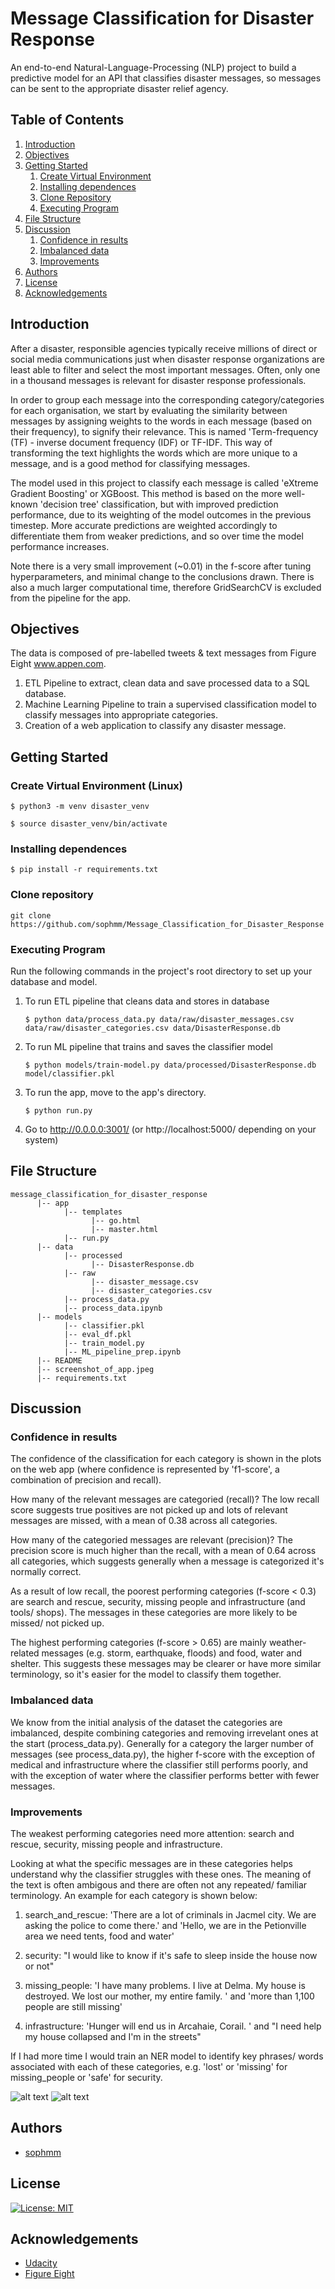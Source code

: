# Message Classification for Disaster Response 

An end-to-end Natural-Language-Processing (NLP) project to build a 
predictive model for an API that classifies disaster messages, so 
messages can be sent to the appropriate disaster relief agency.

## Table of Contents
1. [Introduction](#introduction)
2. [Objectives](#objectives)
3. [Getting Started](#getting_started)
    1. [Create Virtual Environment](#env)
    2. [Installing dependences](#installing)
    3. [Clone Repository](#clone)
    4. [Executing Program](#executing)
4. [File Structure](#files)
5. [Discussion](#discussion)
    1. [Confidence in results](#confidence-in-results)
    2. [Imbalanced data](#imbalanced-data)
    3. [Improvements](#improvements)
6. [Authors](#authors)
7. [License](#license)
8. [Acknowledgements](#acknowledgement)

<a name="introduction"></a>
## Introduction

After a disaster, responsible agencies typically receive millions of direct or social media communications
just when disaster response organizations are least able to filter and select the most important messages. 
Often, only one in a thousand messages is relevant for disaster response professionals. 

In order to group each message into the corresponding category/categories for each organisation, we start 
by evaluating the similarity between messages by assigning weights to the words in each message (based on 
their frequency), to signify their relevance. This is named 'Term-frequency (TF) - inverse document frequency
(IDF) or TF-IDF. This way of transforming the text highlights the words which are more unique to a message,
and is a good method for classifying messages. 

The model used in this project to classify each message is called 'eXtreme 
Gradient Boosting' or XGBoost. This method is based on the more well-known 'decision tree' classification, but 
with improved prediction performance, due to its weighting of the model outcomes in the previous timestep.
More accurate predictions are weighted accordingly to differentiate them from weaker predictions, and so
over time the model performance increases.

Note there is a very small improvement (~0.01) in the f-score after tuning hyperparameters, and minimal change 
to the conclusions drawn. There is also a much larger computational time, therefore GridSearchCV is excluded 
from the pipeline for the app.

<a name="objectives"></a>
## Objectives

The data is composed of pre-labelled tweets & text messages from Figure Eight www.appen.com.

1. ETL Pipeline to extract, clean data and save processed data to a SQL database.
2. Machine Learning Pipeline to train a supervised classification model to classify messages into appropriate categories.
3. Creation of a web application to classify any disaster message.

<a name="getting_started"></a>
## Getting Started

<a name="env"></a>
### Create Virtual Environment (Linux)

 `$ python3 -m venv disaster_venv`

 `$ source disaster_venv/bin/activate`

<a name="installing"></a>
### Installing dependences

`$ pip install -r requirements.txt`

<a name="clone"></a>
### Clone repository

```
git clone https://github.com/sophmm/Message_Classification_for_Disaster_Response
```

<a name="executing"></a>
### Executing Program
Run the following commands in the project's root directory to set up your database and model.

1. To run ETL pipeline that cleans data and stores in database
	
    `$ python data/process_data.py data/raw/disaster_messages.csv data/raw/disaster_categories.csv data/DisasterResponse.db`

		
2. To run ML pipeline that trains and saves the classifier model

    `$ python models/train-model.py data/processed/DisasterResponse.db model/classifier.pkl`

	
3. To run the app, move to the app's directory. 

    `$ python run.py`


4. Go to http://0.0.0.0:3001/ (or http://localhost:5000/ depending on your system)


<a name="file"></a>
## File Structure
~~~~~~~
message_classification_for_disaster_response
      |-- app
            |-- templates
                  |-- go.html
                  |-- master.html
            |-- run.py
      |-- data
            |-- processed
                  |-- DisasterResponse.db
            |-- raw
                  |-- disaster_message.csv
                  |-- disaster_categories.csv
            |-- process_data.py
            |-- process_data.ipynb
      |-- models
            |-- classifier.pkl
            |-- eval_df.pkl
            |-- train_model.py
            |-- ML_pipeline_prep.ipynb
      |-- README
      |-- screenshot_of_app.jpeg
      |-- requirements.txt
~~~~~~~

<a name="discussion"></a>
## Discussion 

<a name="confidence-in-results"></a>
### Confidence in results

The confidence of the classification for each category is shown in the plots on the web app (where
confidence is represented by 'f1-score', a combination of precision and recall).

How many of the relevant messages are categoried (recall)? The low recall score suggests true positives are not picked up and lots of relevant messages are missed, with a mean of 0.38 across all categories.

How many of the categoried messages are relevant (precision)? The precision score is much higher than the recall, with a mean of 0.64 across all categories, which suggests generally when a message is categorized it's normally correct.

As a result of low recall, the poorest performing categories (f-score < 0.3) are search and rescue, security, missing people and infrastructure (and tools/ shops). The messages in these categories are more likely to be missed/ not picked up.

The highest performing categories (f-score > 0.65) are mainly weather-related messages (e.g. storm, earthquake, floods) and food, water and shelter. This suggests these messages may be clearer or have more similar terminology, so it's easier for the model to classify them together.

<a name="imbalanced_data"></a>
### Imbalanced data
We know from the initial analysis of the dataset the categories are imbalanced, despite combining categories and removing irrevelant ones at the start (process_data.py). Generally for a category the larger number of messages (see process_data.py), the higher f-score with the exception of medical and infrastructure where the classifier still performs poorly, and with the exception of water where the classifier performs better with fewer messages.

<a name="improvements"></a>
### Improvements
The weakest performing categories need more attention: search and rescue, security, missing people and infrastructure.

Looking at what the specific messages are in these categories helps understand why the classifier struggles with these ones. The meaning of the text is often ambigous and there are often not any repeated/ familiar terminology. An example for each category is shown below:

1. search_and_rescue: 'There are a lot of criminals in Jacmel city. We are asking the police to come there.' and 'Hello, we are in the Petionville area we need tents, food and water'

2. security: "I would like to know if it's safe to sleep inside the house now or not"

3. missing_people: 'I have many problems. I live at Delma. My house is destroyed. We lost our mother, my entire family. ' and 'more than 1,100 people are still missing'

4. infrastructure: 'Hunger will end us in Arcahaie, Corail. ' and "I need help my house collapsed and I'm in the streets"

If I had more time I would train an NER model to identify key phrases/ words associated with each of these categories, e.g. 'lost' or 'missing' for missing_people or 'safe' for security.

![alt text](screenshot_of_app.jpeg)
![alt text](screenshot_of_plots.jpeg)

<a name="authors"></a>
## Authors

* [sophmm](https://github.com/sophmm)

<a name="license"></a>

## License
[![License: MIT](https://img.shields.io/badge/License-MIT-yellow.svg)](https://opensource.org/licenses/MIT)

<a name="acknowledgement"></a>

## Acknowledgements

* [Udacity](https://www.udacity.com/) 
* [Figure Eight](https://www.figure-eight.com/)




